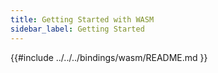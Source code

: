 ```yaml
---
title: Getting Started with WASM
sidebar_label: Getting Started
---
```


{{#include ../../../bindings/wasm/README.md }}